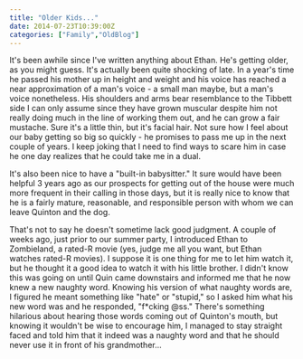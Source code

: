 ```yaml
---
title: "Older Kids..."
date: 2014-07-23T10:39:00Z
categories: ["Family","OldBlog"]
---
```


It's been awhile since I've written anything about Ethan. He's getting older, as you might guess. It's actually been quite shocking of late. In a year's time he passed his mother up in height and weight and his voice has reached a near approximation of a man's voice - a small man maybe, but a man's voice nonetheless. His shoulders and arms bear resemblance to the Tibbett side I can only assume since they have grown muscular despite him not really doing much in the line of working them out, and he can grow a fair mustache. Sure it's a little thin, but it's facial hair. Not sure how I feel about our baby getting so big so quickly - he promises to pass me up in the next couple of years. I keep joking that I need to find ways to scare him in case he one day realizes that he could take me in a dual.

It's also been nice to have a "built-in babysitter." It sure would have been helpful 3 years ago as our prospects for getting out of the house were much more frequent in their calling in those days, but it is really nice to know that he is a fairly mature, reasonable, and responsible person with whom we can leave Quinton and the dog.

That's not to say he doesn't sometime lack good judgment. A couple of weeks ago, just prior to our summer party, I introduced Ethan to Zombieland, a rated-R movie (yes, judge me all you want, but Ethan watches rated-R movies). I suppose it is one thing for me to let him watch it, but he thought it a good idea to watch it with his little brother. I didn't know this was going on until Quin came downstairs and informed me that he now knew a new naughty word. Knowing his version of what naughty words are, I figured he meant something like "hate" or "stupid," so I asked him what his new word was and he responded, "f*cking @ss." There's something hilarious about hearing those words coming out of Quinton's mouth, but knowing it wouldn't be wise to encourage him, I managed to stay straight faced and told him that it indeed was a naughty word and that he should never use it in front of his grandmother...
